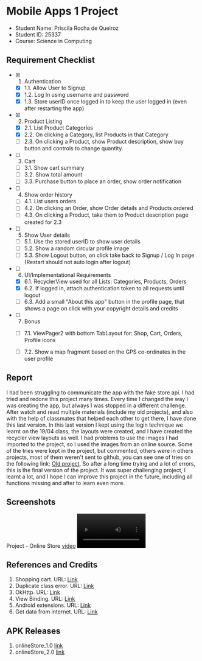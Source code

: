 # Mobile Apps 1 Project

- Student Name: Priscila Rocha de Queiroz
- Student ID: 25337
- Course: Science in Computing

## Requirement Checklist

- [x] 1. Authentication
    - [x] 1.1. Allow User to Signup
    - [x] 1.2. Log In using username and password
    - [x] 1.3. Store userID once logged in to keep the user logged in (even after restarting the app)
- [x] 2. Product Listing
    - [x] 2.1. List Product Categories
    - [x] 2.2. On clicking a Category, list Products in that Category
    - [ ] 2.3. On clicking a Product, show Product description, show buy button and controls to change quantity.
- [ ] 3. Cart
    - [ ] 3.1. Show cart summary
    - [ ] 3.2. Show total amount
    - [ ] 3.3. Purchase button to place an order, show order notification
- [ ] 4. Show order history
    - [ ] 4.1. List users orders
    - [ ] 4.2. On clicking an Order, show Order details and Products ordered
    - [ ] 4.3. On clicking a Product, take them to Product description page created for 2.3
- [ ] 5. Show User details
    - [ ] 5.1. Use the stored userID to show user details
    - [ ] 5.2. Show a random circular profile image
    - [ ] 5.3. Show Logout button, on click take back to Signup / Log In page (Restart should not auto login after logout)
- [ ] 6. UI/Implementational Requirements
    - [x] 6.1. RecyclerView used for all Lists: Categories, Products, Orders
    - [x] 6.2. If logged in, attach authentication token to all requests until logout
    - [ ] 6.3. Add a small "About this app" button in the profile page, that shows a page on click with your copyright details and credits
- [ ] 7. Bonus
    - [ ] 7.1. ViewPager2 with bottom TabLayout for: Shop, Cart, Orders, Profile icons
    - [ ] 7.2. Show a map fragment based on the GPS co-ordinates in the user profile


## Report

I had been struggling to communicate the app with the fake store api. I had tried and redone this project many times. Every time I changed the way I was creating the app, but always I was stopped in a different challenge.
After watch and read multiple materials (include my old projects), and also with the help of classmates that helped each other to get there, I have done this last version. In this last version I kept using the login technique we learnt on the 19/04 class, the layouts were created, and I have created the recycler view layouts as well.
I had problems to use the images I had imported to the project, so I used the images from an online source. Some of the tries were kept in the project, but commented, others were in others projects, most of them weren't sent to github, you can see one of tries on the following link: [Old project](https://github.com/priilarocha/mobileApp_Project).
So after a long time trying and a lot of errors, this is the final version of the project. It was super challenging project, I learnt a lot, and I hope I can improve this project in the future, including all functions missing and after to learn even more.

## Screenshots
Project - Online Store [video](https://youtube.com/shorts/TDTZ49WU7sE?feature=share)
<video src='https://youtube.com/shorts/TDTZ49WU7sE?feature=share' width=180></video>


## References and Credits

1. Shopping cart. URL: [Link](https://pusher.com/tutorials/shopping-cart-kotlin-part-1/#demo)
2. Duplicate class error. URL: [Link](https://stackoverflow.com/questions/75274720/a-failure-occurred-while-executing-appcheckdebugduplicateclasses)
3. OkHttp. URL: [Link](https://square.github.io/okhttp/recipes/)
4. View Binding. URL: [Link](https://developer.android.com/topic/libraries/view-binding)
5. Android extensions. URL: [Link](https://developer.android.com/topic/libraries/view-binding/migration#groovy)
6. Get data from internet. URL: [Link](https://developer.android.com/codelabs/basic-android-kotlin-training-getting-data-internet#0)

## APK Releases

1. onlineStore_1.0 [link](https://github.com/priilarocha/onlineStore_project/releases/tag/onlineStore)
2. onlineStore_2.0 [link](https://github.com/priilarocha/onlineStore_project/releases/tag/onlineStore2)

